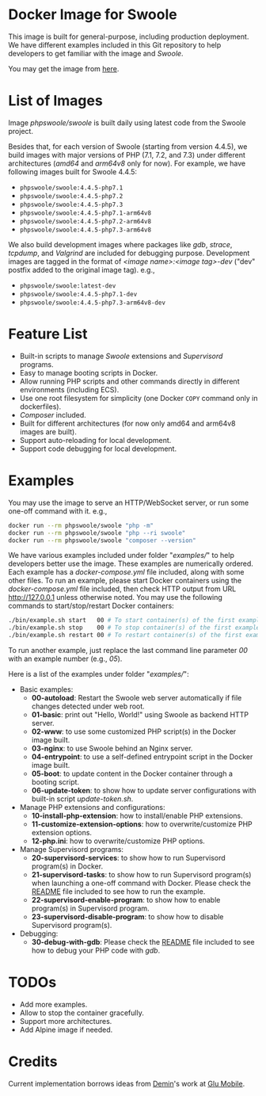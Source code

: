 # Docker Image for Swoole

This image is built for general-purpose, including production deployment. We have different examples included in this
Git repository to help developers to get familiar with the image and _Swoole_.

You may get the image from [here](https://hub.docker.com/r/phpswoole/swoole).

# List of Images

Image _phpswoole/swoole_ is built daily using latest code from the Swoole project.

Besides that, for each version of Swoole (starting from version 4.4.5), we build images with major versions of PHP (7.1,
7.2, and 7.3) under different architectures (_amd64_ and _arm64v8_ only for now). For example, we have following
images built for Swoole 4.4.5:

* `phpswoole/swoole:4.4.5-php7.1`
* `phpswoole/swoole:4.4.5-php7.2`
* `phpswoole/swoole:4.4.5-php7.3`
* `phpswoole/swoole:4.4.5-php7.1-arm64v8`
* `phpswoole/swoole:4.4.5-php7.2-arm64v8`
* `phpswoole/swoole:4.4.5-php7.3-arm64v8`

We also build development images where packages like _gdb_, _strace_, _tcpdump_, and _Valgrind_ are included for
debugging purpose. Development images are tagged in the format of _&lt;image name&gt;:&lt;image tag&gt;-dev_ ("dev"
postfix added to the original image tag). e.g.,

* `phpswoole/swoole:latest-dev`
* `phpswoole/swoole:4.4.5-php7.1-dev`
* `phpswoole/swoole:4.4.5-php7.3-arm64v8-dev`

# Feature List

* Built-in scripts to manage _Swoole_ extensions and _Supervisord_ programs.
* Easy to manage booting scripts in Docker.
* Allow running PHP scripts and other commands directly in different environments (including ECS).
* Use one root filesystem for simplicity (one Docker `COPY` command only in dockerfiles).
* _Composer_ included.
* Built for different architectures (for now only amd64 and arm64v8 images are built).
* Support auto-reloading for local development.
* Support code debugging for local development.

# Examples

You may use the image to serve an HTTP/WebSocket server, or run some one-off command with it. e.g.,

```bash
docker run --rm phpswoole/swoole "php -m"
docker run --rm phpswoole/swoole "php --ri swoole"
docker run --rm phpswoole/swoole "composer --version"
```

We have various examples included under folder "_examples/_" to help developers better use the image. These examples are
numerically ordered. Each example has a _docker-compose.yml_ file included, along with some other files. To run an
example, please start Docker containers using the _docker-compose.yml_ file included, then check HTTP output from URL
http://127.0.0.1 unless otherwise noted. You may use the following commands to start/stop/restart Docker containers:

```bash
./bin/example.sh start   00 # To start container(s) of the first example.
./bin/example.sh stop    00 # To stop container(s) of the first example.
./bin/example.sh restart 00 # To restart container(s) of the first example.
```

To run another example, just replace the last command line parameter _00_ with an example number (e.g., _05_).

Here is a list of the examples under folder "_examples/_":

* Basic examples:
    * **00-autoload**: Restart the Swoole web server automatically if file changes detected under web root.
    * **01-basic**: print out "Hello, World!" using Swoole as backend HTTP server.
    * **02-www**: to use some customized PHP script(s) in the Docker image built.
    * **03-nginx**: to use Swoole behind an Nginx server.
    * **04-entrypoint**: to use a self-defined entrypoint script in the Docker image built.
    * **05-boot**: to update content in the Docker container through a booting script.
    * **06-update-token**: to show how to update server configurations with built-in script _update-token.sh_.
* Manage PHP extensions and configurations:
    * **10-install-php-extension**: how to install/enable PHP extensions.
    * **11-customize-extension-options**: how to overwrite/customize PHP extension options.
    * **12-php.ini**: how to overwrite/customize PHP options.
* Manage Supervisord programs:
    * **20-supervisord-services**: to show how to run Supervisord program(s) in Docker.
    * **21-supervisord-tasks**: to show how to run Supervisord program(s) when launching a one-off command with Docker. Please check the [README](examples/21-supervisord-tasks/README.md) file included to see how to run the example.
    * **22-supervisord-enable-program**: to show how to enable program(s) in Supervisord program.
    * **23-supervisord-disable-program**: to show how to disable Supervisord program(s).
* Debugging:
    * **30-debug-with-gdb**: Please check the [README](examples/30-debug-with-gdb/README.md) file included to see how to debug your PHP code with _gdb_.

# TODOs

* Add more examples.
* Allow to stop the container gracefully.
* Support more architectures.
* Add Alpine image if needed.

# Credits

Current implementation borrows ideas from [Demin](https://deminy.in)'s work at [Glu Mobile](https://glu.com).
